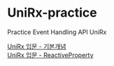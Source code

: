 # UniRx-practice
Practice Event Handling API UniRx

[UniRx 입문 - 기본개념](https://tech.lonpeach.com/2019/11/03/UniRx-Getting-Started-1)  
[UniRx 입문 - ReactiveProperty](https://tech.lonpeach.com/2019/11/03/UniRx-Getting-Started-3)

